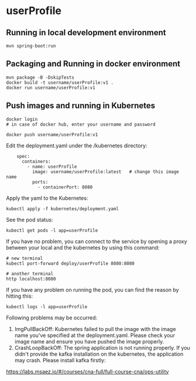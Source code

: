 # userProfile

## Running in local development environment

```
mvn spring-boot:run
```

## Packaging and Running in docker environment

```
mvn package -B -DskipTests
docker build -t username/userProfile:v1 .
docker run username/userProfile:v1
```

## Push images and running in Kubernetes

```
docker login 
# in case of docker hub, enter your username and password

docker push username/userProfile:v1
```

Edit the deployment.yaml under the /kubernetes directory:
```
    spec:
      containers:
        - name: userProfile
          image: username/userProfile:latest   # change this image name
          ports:
            - containerPort: 8080

```

Apply the yaml to the Kubernetes:
```
kubectl apply -f kubernetes/deployment.yaml
```

See the pod status:
```
kubectl get pods -l app=userProfile
```

If you have no problem, you can connect to the service by opening a proxy between your local and the kubernetes by using this command:
```
# new terminal
kubectl port-forward deploy/userProfile 8080:8080

# another terminal
http localhost:8080
```

If you have any problem on running the pod, you can find the reason by hitting this:
```
kubectl logs -l app=userProfile
```

Following problems may be occurred:

1. ImgPullBackOff:  Kubernetes failed to pull the image with the image name you've specified at the deployment.yaml. Please check your image name and ensure you have pushed the image properly.
1. CrashLoopBackOff: The spring application is not running properly. If you didn't provide the kafka installation on the kubernetes, the application may crash. Please install kafka firstly:

https://labs.msaez.io/#/courses/cna-full/full-course-cna/ops-utility

